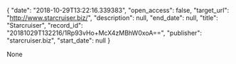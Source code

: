 {
  "date": "2018-10-29T13:22:16.339383", 
  "open_access": false, 
  "target_url": "http://www.starcruiser.biz/", 
  "description": null, 
  "end_date": null, 
  "title": "Starcruiser", 
  "record_id": "20181029T132216/1Rp93vHo+McX4zMBhW0xoA==", 
  "publisher": "starcruiser.biz", 
  "start_date": null
}

None